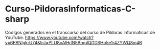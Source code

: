 # Curso-PildorasInformaticas-C-sharp
Codigos generados en el transcurso del curso de Pildoras informaticas de YouTube.
https://www.youtube.com/watch?v=6EBNIgkrU74&list=PLU8oAlHdN5BmpIQGDSHo5e1r4ZYWQ8m4B